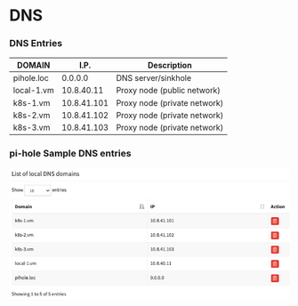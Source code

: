 # DNS
### DNS Entries
| DOMAIN | I.P. | Description |
| ------ | ---- | ----------- |
| pihole.loc | 0.0.0.0 | DNS server/sinkhole |
| local-1.vm | 10.8.40.11 | Proxy node (public network) |
| k8s-1.vm | 10.8.41.101 | Proxy node (private network) |
| k8s-2.vm | 10.8.41.102 | Proxy node (private network) |
| k8s-3.vm | 10.8.41.103 | Proxy node (private network) |

### pi-hole Sample DNS entries
![](../img/screenshots/DNS.PIHOLE.png)